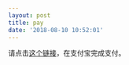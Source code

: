 ```yaml
---
layout: post
title: pay
date: '2018-08-10 10:52:01'
---
```


请点击[这个链接](https://qr.alipay.com/fkx05386gwhtaoh5ijx7ae8)，在支付宝完成支付。

